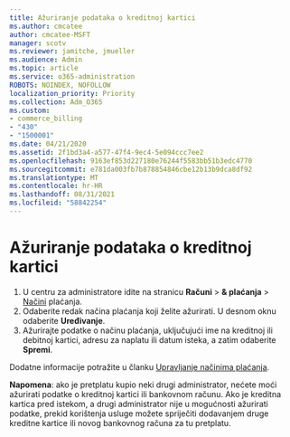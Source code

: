 ```yaml
---
title: Ažuriranje podataka o kreditnoj kartici
ms.author: cmcatee
author: cmcatee-MSFT
manager: scotv
ms.reviewer: jamitche, jmueller
ms.audience: Admin
ms.topic: article
ms.service: o365-administration
ROBOTS: NOINDEX, NOFOLLOW
localization_priority: Priority
ms.collection: Adm_O365
ms.custom:
- commerce_billing
- "430"
- "1500001"
ms.date: 04/21/2020
ms.assetid: 2f1bd3a4-a577-47f4-9ec4-5e094ccc7ee2
ms.openlocfilehash: 9163ef853d227180e76244f5583bb51b3edc4770
ms.sourcegitcommit: e781da003fb7b878854846cbe12b13b9dca8df92
ms.translationtype: MT
ms.contentlocale: hr-HR
ms.lasthandoff: 08/31/2021
ms.locfileid: "58842254"
---
```

# <a name="how-do-i-update-my-credit-card-information"></a>Ažuriranje podataka o kreditnoj kartici

1. U centru za administratore idite na stranicu **Računi**  >  **& plaćanja**  >  [Načini](https://go.microsoft.com/fwlink/p/?linkid=2018806) plaćanja.
2. Odaberite redak načina plaćanja koji želite ažurirati. U desnom oknu odaberite **Uređivanje**.
3. Ažurirajte podatke o načinu plaćanja, uključujući ime na kreditnoj ili debitnoj kartici, adresu za naplatu ili datum isteka, a zatim odaberite **Spremi**.

Dodatne informacije potražite u članku [Upravljanje načinima plaćanja](https://docs.microsoft.com/microsoft-365/commerce/billing-and-payments/manage-payment-methods).

**Napomena**: ako je pretplatu kupio neki drugi administrator, nećete moći ažurirati podatke o kreditnoj kartici ili bankovnom računu. Ako je kreditna kartica pred istekom, a drugi administrator nije u mogućnosti ažurirati podatke, prekid korištenja usluge možete spriječiti dodavanjem druge kreditne kartice ili novog bankovnog računa za tu pretplatu.